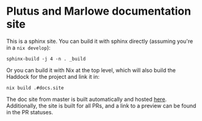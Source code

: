 # Plutus and Marlowe documentation site
 
This is a sphinx site. You can build it with sphinx directly (assuming you're in a `nix develop`):

```
sphinx-build -j 4 -n . _build
```

Or you can build it with Nix at the top level, which will also build the Haddock for the project and link it in:

```
nix build .#docs.site
```

The doc site from master is built automatically and hosted [here](https://plutus.readthedocs.io/en/latest).
Additionally, the site is built for all PRs, and a link to a preview can be found in the PR statuses.
